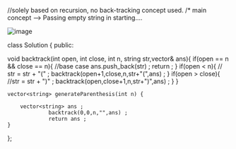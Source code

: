 //solely based on recursion, no back-tracking concept used.
/* main concept -->
Passing empty string in starting....

![image](https://github.com/HIMANSHU73/DataStructures_and_Algorithms/assets/78476814/66448c38-5231-4030-928e-9a82f5391f95)


class Solution {
public:


  void backtrack(int open, int close, int n, string str,vector<string>& ans){
      if(open == n && close == n){ //base case 
          ans.push_back(str) ;
          return ;
      }
          if(open < n){
             // str = str + "(" ;
              backtrack(open+1,close,n,str+"(",ans) ;
          }
          if(open > close){
              //str = str + ")" ;
              backtrack(open,close+1,n,str+")",ans) ;
          }
      }  


    vector<string> generateParenthesis(int n) {
  
        vector<string> ans ;
                 backtrack(0,0,n,"",ans) ;
                 return ans ;
    }
};
